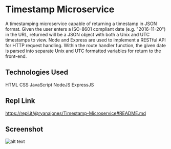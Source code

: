 # Timestamp Microservice

A timestamping microservice capable of returning a timestamp in JSON format. Given the user enters a ISO-8601 compliant date (e.g. "2016-11-20") in the URL, returned will be a JSON object with both a Unix and UTC timestamps to view. Node and Express are used to implement a RESTful API for HTTP request handling. Within the route handler function, the given date is parsed into separate Unix and UTC formatted variables for return to the front-end.

## Technologies Used

HTML CSS JavaScript NodeJS ExpressJS

## Repl Link

https://repl.it/@ryanajones/Timestamp-Microservice#README.md

## Screenshot

![alt text](https://i.imgur.com/f4kpcWg.png)
